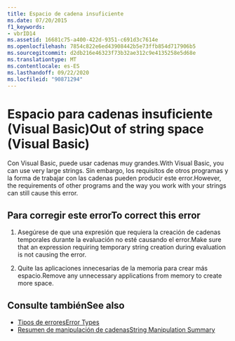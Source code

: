```yaml
---
title: Espacio de cadena insuficiente
ms.date: 07/20/2015
f1_keywords:
- vbrID14
ms.assetid: 16681c75-a400-422d-9351-c691d3c7614e
ms.openlocfilehash: 7854c822e6ed43908442b5e73ffb854d717906b5
ms.sourcegitcommit: d2db216e46323f73b32ae312c9e4135258e5d68e
ms.translationtype: MT
ms.contentlocale: es-ES
ms.lasthandoff: 09/22/2020
ms.locfileid: "90871294"
---
```

# <a name="out-of-string-space-visual-basic"></a><span data-ttu-id="45072-102">Espacio para cadenas insuficiente (Visual Basic)</span><span class="sxs-lookup"><span data-stu-id="45072-102">Out of string space (Visual Basic)</span></span>

<span data-ttu-id="45072-103">Con Visual Basic, puede usar cadenas muy grandes.</span><span class="sxs-lookup"><span data-stu-id="45072-103">With Visual Basic, you can use very large strings.</span></span> <span data-ttu-id="45072-104">Sin embargo, los requisitos de otros programas y la forma de trabajar con las cadenas pueden producir este error.</span><span class="sxs-lookup"><span data-stu-id="45072-104">However, the requirements of other programs and the way you work with your strings can still cause this error.</span></span>  
  
## <a name="to-correct-this-error"></a><span data-ttu-id="45072-105">Para corregir este error</span><span class="sxs-lookup"><span data-stu-id="45072-105">To correct this error</span></span>  
  
1. <span data-ttu-id="45072-106">Asegúrese de que una expresión que requiera la creación de cadenas temporales durante la evaluación no esté causando el error.</span><span class="sxs-lookup"><span data-stu-id="45072-106">Make sure that an expression requiring temporary string creation during evaluation is not causing the error.</span></span>  
  
2. <span data-ttu-id="45072-107">Quite las aplicaciones innecesarias de la memoria para crear más espacio.</span><span class="sxs-lookup"><span data-stu-id="45072-107">Remove any unnecessary applications from memory to create more space.</span></span>  
  
## <a name="see-also"></a><span data-ttu-id="45072-108">Consulte también</span><span class="sxs-lookup"><span data-stu-id="45072-108">See also</span></span>

- [<span data-ttu-id="45072-109">Tipos de errores</span><span class="sxs-lookup"><span data-stu-id="45072-109">Error Types</span></span>](../../programming-guide/language-features/error-types.md)
- [<span data-ttu-id="45072-110">Resumen de manipulación de cadenas</span><span class="sxs-lookup"><span data-stu-id="45072-110">String Manipulation Summary</span></span>](../keywords/string-manipulation-summary.md)

